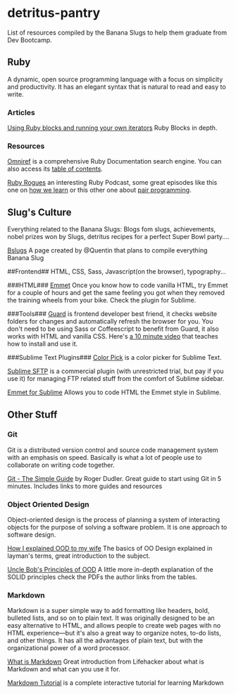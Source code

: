 detritus-pantry
===============

List of resources compiled by the Banana Slugs to help them graduate from Dev Bootcamp.

## Ruby ##
A dynamic, open source programming language with a focus on simplicity and productivity. It has an elegant syntax that is natural to read and easy to write.

### Articles ###
[Using Ruby blocks and running your own iterators](http://www.skorks.com/2009/09/using-ruby-blocks-and-rolling-your-own-iterators/) Ruby Blocks in depth.

### Resources ###
[Omniref](http://www.omniref.com/) is a comprehensive Ruby Documentation search engine. You can also access its [table of contents](http://www.omniref.com/docs/ruby/stdlib/2.0.0-p247/index.html).

[Ruby Rogues](http://rubyrogues.com/) an interesting Ruby Podcast, some great episodes like this one on [how we learn](http://rubyrogues.com/131-rr-how-to-learn/) or this other one about [pair programming](http://rubyrogues.com/126-rr-remote-pair-programming-with-sam-livingston-gray/).

## Slug's Culture ##
Everything related to the Banana Slugs: Blogs fom slugs, achievements, nobel prizes won by Slugs, detritus recipes for a perfect Super Bowl party....

[Bslugs](http://bslugs.com/) A page created by @Quentin that plans to compile everything Banana Slug

##Frontend##
HTML, CSS, Sass, Javascript(on the browser), typography...

###HTML###
[Emmet](http://emmet.io/) Once you know how to code vanilla HTML, try Emmet for a couple of hours and get the same feeling you got when they removed the training wheels from your bike. Check the plugin for Sublime.

###Tools###
[Guard](https://github.com/guard/guard) is frontend developer best friend, it checks website folders for changes and automatically refresh the browser for you. You don't need to be using Sass or Coffeescript to benefit from Guard, it also works with HTML and vanilla CSS. Here's  [a 10 minute video](http://net.tutsplus.com/tutorials/tools-and-tips/guard-is-your-best-friend/) that teaches how to install and use it.

###Sublime Text Plugins###
[Color Pick](https://github.com/jnordberg/sublime-colorpick) is a color picker for Sublime Text.

[Sublime SFTP](http://wbond.net/sublime_packages/sftp) is a commercial plugin (with unrestricted trial, but pay if you use it) for managing FTP related stuff from the comfort of Sublime sidebar.

[Emmet for Sublime](https://github.com/sergeche/emmet-sublime) Allows you to code HTML the Emmet style in Sublime.



## Other Stuff ##
### Git ###
Git is a distributed version control and source code management system with an emphasis on speed. Basically is what a lot of people use to collaborate on writing code together.

[Git - The Simple Guide](http://rogerdudler.github.io/git-guide/) by Roger Dudler. Great guide to start using Git in 5 minutes. Includes links to more guides and resources

### Object Oriented Design ###
Object-oriented design is the process of planning a system of interacting objects for the purpose of solving a software problem. It is one approach to software design.

[How I explained OOD to my wife](http://www.codeproject.com/Articles/93369/How-I-explained-OOD-to-my-wife) The basics of OO Design explained in layman's terms, great introduction to the subject.

[Uncle Bob's Principles of OOD](http://butunclebob.com/ArticleS.UncleBob.PrinciplesOfOod) A little more in-depth explanation of the SOLID principles check the PDFs the author links from the tables.

### Markdown ###
Markdown is a super simple way to add formatting like headers, bold, bulleted lists, and so on to plain text. It was originally designed to be an easy alternative to HTML, and allows people to create web pages with no HTML experience—but it's also a great way to organize notes, to-do lists, and other things. It has all the advantages of plain text, but with the organizational power of a word processor.

[What is Markdown](http://lifehacker.com/5943320/what-is-markdown-and-why-is-it-better-for-my-to+do-lists-and-notes) Great introduction from Lifehacker about what is Markdown and what can you use it for.

[Markdown Tutorial](http://www.markdowntutorial.com/) is a complete interactive tutorial for learning Markdown
